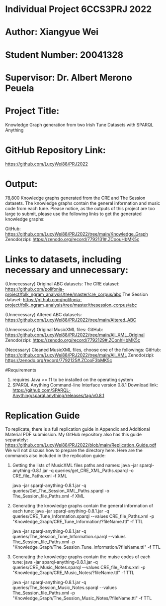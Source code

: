 # Individual Project 6CCS3PRJ 2022
# Author: Xiangyue Wei
# Student Number: 20041328
# Supervisor: Dr. Albert Merono Peuela
# Project Title: 
  Knowledge Graph generation from two Irish Tune Datasets with SPARQL Anything
# GitHub Repository Link: 
  https://github.com/LucyWei88/PRJ2022

# Output:
78,800 Knowledge graphs generated from the CRE and The Session datasets.
The knowledge graphs contain the general information and music code from each tune.
Please notice, as the outputs of this project are too large to submit,
please use the following links to get the generated knowledge graphs:

  GitHub:
     https://github.com/LucyWei88/PRJ2022/tree/main/Knowledge_Graph
  Zenodo(zip):
     https://zenodo.org/record/7792131#.ZCoouHbMK5c

# Links to datasets, including necessary and unnecessary:
(Unnecessary) Original ABC datasets:
The CRE dataset:
    https://github.com/polifonia-project/folk_ngram_analysis/tree/master/cre_corpus/abc
The Session dataset:
    https://github.com/polifonia-project/folk_ngram_analysis/tree/master/thesession_corpus/abc

(Unnecessary) Altered ABC datasets:
    https://github.com/LucyWei88/PRJ2022/tree/main/Altered_ABC

(Unnecessary) Original MusicXML files:
GitHub:
    https://github.com/LucyWei88/PRJ2022/tree/main/All_XML_Original
Zenodo(zip):
    https://zenodo.org/record/7792129#.ZConhHbMK5c

(Necessary) Cleaned MusicXML files, choose one of the followings:
GitHub:
    https://github.com/LucyWei88/PRJ2022/tree/main/All_XML
Zenodo(zip):
    https://zenodo.org/record/7792125#.ZCooF3bMK5c

#Requirements
1. requires Java >= 11 to be installed on the operating system
2. SPARQL Anything Command-line Interface version 0.8.1
   Download link:
   https://github.com/SPARQL-Anything/sparql.anything/releases/tag/v0.8.1

# Replication Guide
To replicate, there is a full replication guide in Appendix and Additional Material PDF submission.
My GitHub repository also has this guide separately:
    https://github.com/LucyWei88/PRJ2022/blob/main/Replication_Guide.pdf
We will not discuss how to prepare the directory here.
Here are the commands also included in the replication guide:
1. Getting the lists of MusicXML files paths and names:
      java -jar sparql-anything-0.8.1.jar -q queries/get_CRE_XML_Paths.sparql -o CRE_file_Paths.xml -f XML

      java -jar sparql-anything-0.8.1.jar -q queries/Get_The_Session_XML_Paths.sparql -o The_Session_file_Paths.xml -f XML
2. Generating the knowledge graphs contain the general information of each tune:
      java -jar sparql-anything-0.8.1.jar -q queries/CRE_Tune_Information.sparql --values CRE_file_Paths.xml -p "Knowledge_Graph/CRE_Tune_Information/?fileName.ttl" -f TTL

      java -jar sparql-anything-0.8.1.jar -q queries/The_Session_Tune_Information.sparql --values The_Session_file_Paths.xml -p "Knowledge_Graph/The_Session_Tune_Information/?fileName.ttl" -f TTL
3. Generating the knowledge graphs contain the muisc codes of each tune:
      java -jar sparql-anything-0.8.1.jar -q queries/CRE_Music_Notes.sparql --values CRE_file_Paths.xml -p "Knowledge_Graph/CRE_Music_Notes/?fileName.ttl" -f TTL

      java -jar sparql-anything-0.8.1.jar -q queries/The_Session_Music_Notes.sparql --values The_Session_file_Paths.xml -p "Knowledge_Graph/The_Session_Music_Notes/?fileName.ttl" -f TTL
